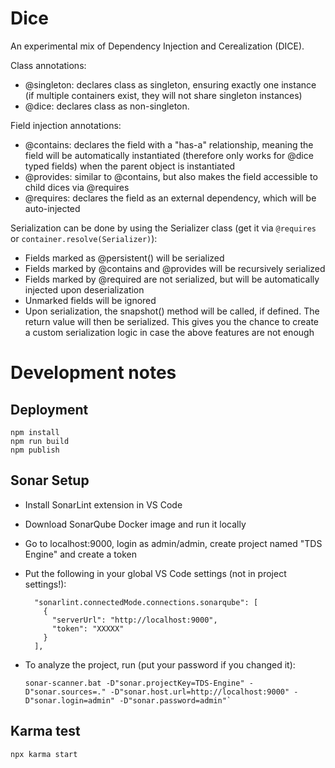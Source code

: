 
# Dice

An experimental mix of Dependency Injection and Cerealization (DICE).

Class annotations:

- @singleton: declares class as singleton, ensuring exactly one instance (if multiple containers exist, they will not share singleton instances)
- @dice: declares class as non-singleton.

Field injection annotations:

- @contains: declares the field with a "has-a" relationship, meaning the field will be automatically instantiated (therefore only works for @dice typed fields) when the parent object is instantiated
- @provides: similar to @contains, but also makes the field accessible to child dices via @requires
- @requires: declares the field as an external dependency, which will be auto-injected

Serialization can be done by using the Serializer class (get it via `@requires` or `container.resolve(Serializer)`):

- Fields marked as @persistent() will be serialized
- Fields marked by @contains and @provides will be recursively serialized
- Fields marked by @required are not serialized, but will be automatically injected upon deserialization
- Unmarked fields will be ignored
- Upon serialization, the snapshot() method will be called, if defined. The return value will then be serialized. This gives you the chance to create a custom serialization logic in case the above features are not enough

# Development notes

## Deployment

    npm install
    npm run build
    npm publish

## Sonar Setup

- Install SonarLint extension in VS Code
- Download SonarQube Docker image and run it locally
- Go to localhost:9000, login as admin/admin, create project named "TDS Engine" and create a token
- Put the following in your global VS Code settings (not in project settings!):

  ```
    "sonarlint.connectedMode.connections.sonarqube": [
      {
        "serverUrl": "http://localhost:9000",
        "token": "XXXXX"
      }
    ],
  ```

- To analyze the project, run (put your password if you changed it):

  ```
  sonar-scanner.bat -D"sonar.projectKey=TDS-Engine" -D"sonar.sources=." -D"sonar.host.url=http://localhost:9000" -D"sonar.login=admin" -D"sonar.password=admin"`
  ```

## Karma test

`npx karma start`
